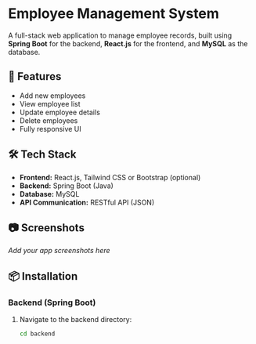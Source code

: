 # Employee Management System

A full-stack web application to manage employee records, built using **Spring Boot** for the backend, **React.js** for the frontend, and **MySQL** as the database.

## 🚀 Features

- Add new employees
- View employee list
- Update employee details
- Delete employees
- Fully responsive UI

## 🛠️ Tech Stack

- **Frontend:** React.js, Tailwind CSS or Bootstrap (optional)
- **Backend:** Spring Boot (Java)
- **Database:** MySQL
- **API Communication:** RESTful API (JSON)

## 📷 Screenshots

*Add your app screenshots here*

## 📦 Installation

### Backend (Spring Boot)

1. Navigate to the backend directory:
   ```bash
   cd backend
